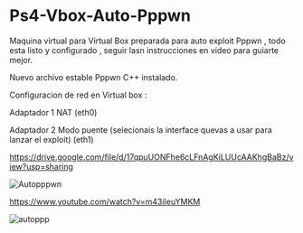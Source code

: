 # Ps4-Vbox-Auto-Pppwn

Maquina virtual para Virtual Box preparada para auto exploit Pppwn , todo esta listo y configurado , seguir lasn instrucciones en video para guiarte mejor.

Nuevo archivo estable Pppwn C++ instalado.

Configuracion de red en Virtual box :

Adaptador 1 NAT (eth0)

Adaptador 2 Modo puente (selecionais la interface quevas a usar para lanzar el exploit)
(eth1)

https://drive.google.com/file/d/17qpuUONFhe6cLFnAgKiLUUcAAKhgBaBz/view?usp=sharing

![Autopppwn](https://github.com/aulauniversal/Ps4-Vbox-Auto-Pppwn/assets/168633732/56ff79cb-ba0e-4c54-bb14-9bb95cc5df15)

https://www.youtube.com/watch?v=m43iIeuYMKM


![autoppp](https://github.com/aulauniversal/Ps4-Vbox-Auto-Pppwn/assets/168633732/ba784808-2bd9-41c4-bf5a-5c74a9231c73)
